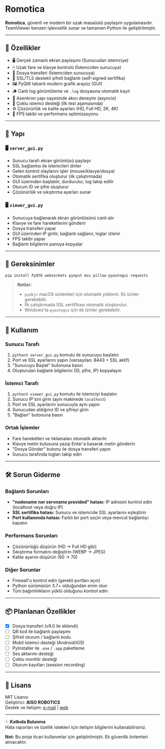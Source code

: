 # Romotica

**Romotica**, güvenli ve modern bir uzak masaüstü paylaşım uygulamasıdır.  
TeamViewer benzeri işlevsellik sunar ve tamamen Python ile geliştirilmiştir.

---

## 🚀 Özellikler

- 🖥 Gerçek zamanlı ekran paylaşımı (Sunucudan istemciye)
- 🖱 Uzak fare ve klavye kontrolü (İstemciden sunucuya)
- 📁 Dosya transferi (İstemciden sunucuya)
- 🔐 SSL/TLS destekli şifreli bağlantı (self-signed sertifika)
- 🖼 PyQt6 tabanlı modern grafik arayüz (GUI)
- 🪵 Canlı log görüntüleme ve `.log` dosyasına otomatik kayıt
- 🔄 Asenkron yapı sayesinde akıcı deneyim (asyncio)
- 🧪 Çoklu istemci desteği (ilk test aşamasında)
- ⚙️ Çözünürlük ve kalite ayarları (HD, Full HD, 2K, 4K)
- 🔢 FPS takibi ve performans optimizasyonu

---

## 📁 Yapı

### 🖥 `server_gui.py`
- Sunucu tarafı ekran görüntüsü paylaşır
- SSL bağlantısı ile istemcileri dinler
- Gelen kontrol olaylarını işler (mouse/klavye/dosya)
- Otomatik sertifika oluşturur (ilk çalıştırmada)
- GUI üzerinden başlatılır, durdurulur, log takip edilir
- Oturum ID ve şifre oluşturur
- Çözünürlük ve sıkıştırma ayarları sunar

### 🖥 `viewer_gui.py`
- Sunucuya bağlanarak ekran görüntüsünü canlı alır
- Klavye ve fare hareketlerini gönderir
- Dosya transferi yapar
- GUI üzerinden IP girilir, bağlantı sağlanır, loglar izlenir
- FPS takibi yapar
- Bağlantı bilgilerini panoya kopyalar

---

## 🔧 Gereksinimler

```bash
pip install PyQt6 websockets pynput mss pillow pyautogui requests
```

> **Notlar:**
> - `pyobjc` macOS sistemleri için otomatik yüklenir. Ek izinler gerekebilir.
> - İlk çalıştırmada SSL sertifikası otomatik oluşturulur.
> - Windows'ta `pyautogui` için ek izinler gerekebilir.

---

## 🧪 Kullanım

### Sunucu Tarafı
1. `python3 server_gui.py` komutu ile sunucuyu başlatın
2. Port ve SSL ayarlarını yapın (varsayılan: 8443 + SSL aktif)
3. "Sunucuyu Başlat" butonuna basın
4. Oluşturulan bağlantı bilgilerini (ID, şifre, IP) kopyalayın

### İstemci Tarafı
1. `python3 viewer_gui.py` komutu ile istemciyi başlatın
2. Sunucu IP'sini girin (aynı makinede `localhost`)
3. Port ve SSL ayarlarını sunucuyla aynı yapın
4. Sunucudan aldığınız ID ve şifreyi girin
5. "Bağlan" butonuna basın

### Ortak İşlemler
- Fare hareketleri ve tıklamaları otomatik aktarılır
- Klavye metin kutusuna yazıp Enter'a basarak metin gönderin
- "Dosya Gönder" butonu ile dosya transferi yapın
- Sunucu tarafında logları takip edin

---

## 🛠 Sorun Giderme

### Bağlantı Sorunları
- **"nodename nor servname provided" hatası:** IP adresini kontrol edin (localhost veya doğru IP)
- **SSL sertifika hatası:** Sunucu ve istemcide SSL ayarlarını eşleştirin
- **Port kullanımda hatası:** Farklı bir port seçin veya mevcut bağlantıyı kapatın

### Performans Sorunları
- Çözünürlüğü düşürün (HD -> Full HD gibi)
- Sıkıştırma formatını değiştirin (WEBP -> JPEG)
- Kalite ayarını düşürün (90 -> 70)

### Diğer Sorunlar
- Firewall'u kontrol edin (gerekli portları açın)
- Python sürümünün 3.7+ olduğundan emin olun
- Tüm bağımlılıkların yüklü olduğunu kontrol edin

---

## 📦 Planlanan Özellikler

- [x] Dosya transferi (v9.0 ile eklendi)
- [ ] QR kod ile bağlantı paylaşımı
- [ ] Şifreli oturum / bağlantı kodu
- [ ] Mobil istemci desteği (Android/iOS)
- [ ] PyInstaller ile `.exe` / `.app` paketleme
- [ ] Ses aktarımı desteği
- [ ] Çoklu monitör desteği
- [ ] Oturum kayıtları (session recording)

---

## 📄 Lisans

MIT Lisansı  
Geliştirici: **AISO ROBOTICS**  
Destek ve iletişim: [e-mail](development@aisorobotics.com) | [web](https://www.aisorobotics.com)  

---

✨ **Katkıda Bulunma**  
Hata raporları ve özellik istekleri için iletişim bilgilerini kullanabilirsiniz.

**Not:** Bu proje ticari kullanımlar için geliştirilmiştir. Ek güvenlik önlemleri alınacaktır.